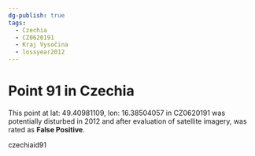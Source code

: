 ```yaml
---
dg-publish: true
tags:
  - Czechia
  - CZ0620191
  - Kraj Vysočina
  - lossyear2012
---
```


# Point 91 in Czechia

This point at lat: 49.40981109, lon: 16.38504057 in CZ0620191 was potentially disturbed in 2012 and after evaluation of satellite imagery, was rated as **False Positive**.



czechiaid91